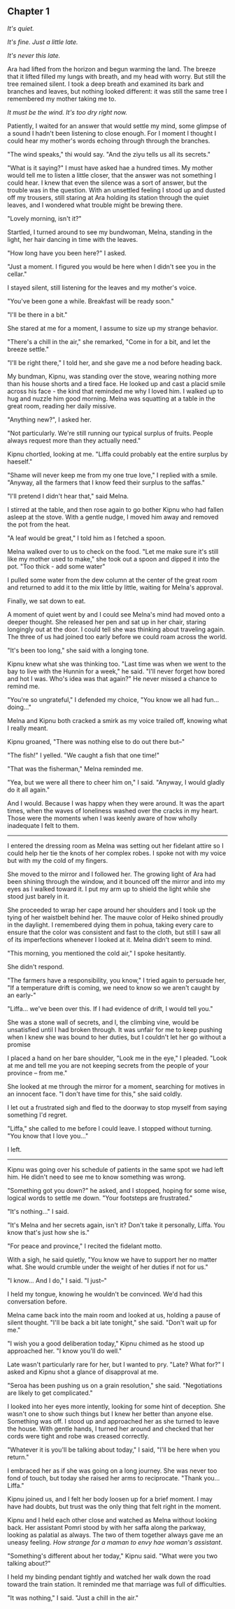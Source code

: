## Chapter 1

_It's quiet._

_It's fine. Just a little late._

_It's never this late._

Ara had lifted from the horizon and begun warming the land. The breeze that it lifted filled my lungs with breath, and my head with worry. But still the tree remained silent. I took a deep breath and examined its bark and branches and leaves, but nothing looked different: it was still the same tree I remembered my mother taking me to.

_It must be the wind. It's too dry right now._

Patiently, I waited for an answer that would settle my mind, some glimpse of a sound I hadn't been listening to close enough. For I moment I thought I could hear my mother's words echoing through through the branches.

"The wind speaks," thi would say. "And the ziyu tells us all its secrets."

"What is it saying?" I must have asked hae a hundred times. My mother would tell me to listen a little closer, that the answer was not something I could hear. I knew that even the silence was a sort of answer, but the trouble was in the question. With an unsettled feeling I stood up and dusted off my trousers, still staring at Ara holding its station through the quiet leaves, and I wondered what trouble might be brewing there.

"Lovely morning, isn't it?"

Startled, I turned around to see my bundwoman, Melna, standing in the light, her hair dancing in time with the leaves.

"How long have you been here?" I asked.

"Just a moment. I figured you would be here when I didn't see you in the cellar."

I stayed silent, still listening for the leaves and my mother's voice.

"You've been gone a while. Breakfast will be ready soon."

"I'll be there in a bit."

She stared at me for a moment, I assume to size up my strange behavior.

"There's a chill in the air," she remarked, "Come in for a bit, and let the breeze settle."

"I'll be right there," I told her, and she gave me a nod before heading back.

My bundman, Kipnu, was standing over the stove, wearing nothing more than his house shorts and a tired face. He looked up and cast a placid smile across his face - the kind that reminded me why I loved him. I walked up to hug and nuzzle him good morning. Melna was squatting at a table in the great room, reading her daily missive.

"Anything new?", I asked her.

"Not particularly. We're still running our typical surplus of fruits. People always request more than they actually need."

Kipnu chortled, looking at me. "Liffa could probably eat the entire surplus by haeself."

"Shame will never keep me from my one true love," I replied with a smile. "Anyway, all the farmers that I know feed their surplus to the saffas."

"I'll pretend I didn't hear that," said Melna.

I stirred at the table, and then rose again to go bother Kipnu who had fallen asleep at the stove. With a gentle nudge, I moved him away and removed the pot from the heat.

"A leaf would be great," I told him as I fetched a spoon.

Melna walked over to us to check on the food. "Let me make sure it's still like my mother used to make," she took out a spoon and dipped it into the pot. "Too thick - add some water"

I pulled some water from the dew column at the center of the great room and returned to add it to the mix little by little, waiting for Melna's approval.

Finally, we sat down to eat.

A moment of quiet went by and I could see Melna's mind had moved onto a deeper thought. She released her pen and sat up in her chair, staring longingly out at the door. I could tell she was thinking about traveling again. The three of us had joined too early before we could roam across the world.

"It's been too long," she said with a longing tone.

Kipnu knew what she was thinking too. "Last time was when we went to the bay to live with the Hunnin for a week," he said. "I'll never forget how bored and hot I was. Who's idea was that again?" He never missed a chance to remind me.

"You're so ungrateful," I defended my choice, "You know we all had fun... doing..."

Melna and Kipnu both cracked a smirk as my voice trailed off, knowing what I really meant.

Kipnu groaned, "There was nothing else to do out there but–"

"The fish!" I yelled. "We caught a fish that one time!"

"That was the fisherman," Melna reminded me.

"Yea, but we were all there to cheer him on," I said. "Anyway, I would gladly do it all again."

And I would. Because I was happy when they were around. It was the apart times, when the waves of loneliness washed over the cracks in my heart. Those were the moments when I was keenly aware of how wholly inadequate I felt to them.

---

I entered the dressing room as Melna was setting out her fidelant attire so I could help her tie the knots of her complex robes. I spoke not with my voice but with my the cold of my fingers.

She moved to the mirror and I followed her. The growing light of Ara had been shining through the window, and it bounced off the mirror and into my eyes as I walked toward it. I put my arm up to shield the light while she stood just barely in it.

She proceeded to wrap her cape around her shoulders and I took up the tying of her waistbelt behind her. The mauve color of Heiko shined proudly in the daylight. I remembered dying them in pohua, taking every care to ensure that the color was consistent and fast to the cloth, but still I saw all of its imperfections whenever I looked at it. Melna didn't seem to mind.

"This morning, you mentioned the cold air," I spoke hesitantly.

She didn't respond.

"The farmers have a responsibility, you know," I tried again to persuade her, "If a temperature drift is coming, we need to know so we aren't caught by an early-"

"Liffa... we've been over this. If I had evidence of drift, I would tell you."

She was a stone wall of secrets, and I, the climbing vine, would be unsatisfied until I had broken through. It was unfair for me to keep pushing when I knew she was bound to her duties, but I couldn't let her go without a promise

I placed a hand on her bare shoulder, "Look me in the eye," I pleaded. "Look at me and tell me you are not keeping secrets from the people of your province – from me."

She looked at me through the mirror for a moment, searching for motives in an innocent face. "I don't have time for this," she said coldly.

I let out a frustrated sigh and fled to the doorway to stop myself from saying something I'd regret.

"Liffa," she called to me before I could leave. I stopped without turning. "You know that I love you..."

I left.

---

Kipnu was going over his schedule of patients in the same spot we had left him. He didn't need to see me to know something was wrong.

"Something got you down?" he asked, and I stopped, hoping for some wise, logical words to settle me down. "Your footsteps are frustrated."

"It's nothing..." I said.

"It's Melna and her secrets again, isn't it? Don't take it personally, Liffa. You know that's just how she is."

"For peace and province," I recited the fidelant motto.

With a sigh, he said quietly, "You know we have to support her no matter what. She would crumble under the weight of her duties if not for us."

"I know... And I do," I said. "I just–"

I held my tongue, knowing he wouldn't be convinced. We'd had this conversation before.

Melna came back into the main room and looked at us, holding a pause of silent thought. "I'll be back a bit late tonight," she said. "Don't wait up for me."

"I wish you a good deliberation today," Kipnu chimed as he stood up approached her. "I know you'll do well."

Late wasn't particularly rare for her, but I wanted to pry. "Late? What for?" I asked and Kipnu shot a glance of disapproval at me.

"Seroa has been pushing us on a grain resolution," she said. "Negotiations are likely to get complicated."

I looked into her eyes more intently, looking for some hint of deception. She wasn't one to show such things but I knew her better than anyone else. Something was off. I stood up and approached her as she turned to leave the house. With gentle hands, I turned her around and checked that her cords were tight and robe was creased correctly.

"Whatever it is you'll be talking about today," I said, "I'll be here when you return."

I embraced her as if she was going on a long journey. She was never too fond of touch, but today she raised her arms to reciprocate. "Thank you... Liffa."

Kipnu joined us, and I felt her body loosen up for a brief moment. I may have had doubts, but trust was the only thing that felt right in the moment.

Kipnu and I held each other close and watched as Melna without looking back. Her assistant Pomri stood by with her saffa along the parkway, looking as palatial as always. The two of them together always gave me an uneasy feeling. _How strange for a maman to envy hae woman's assistant_.

"Something's different about her today," Kipnu said. "What were you two talking about?"

I held my binding pendant tightly and watched her walk down the road toward the train station. It reminded me that marriage was full of difficulties.

"It was nothing," I said. "Just a chill in the air."
